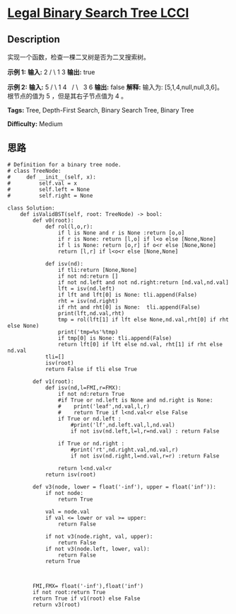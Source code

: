 # [Legal Binary Search Tree LCCI][title]

## Description

实现一个函数，检查一棵二叉树是否为二叉搜索树。

 **示例 1:**
             **输入:**          2         / \        1   3       **输出:** true      

 **示例 2:**
             **输入:**          5         / \        1   4           / \          3   6       **输出:** false       **解释:** 输入为: [5,1,4,null,null,3,6]。           根节点的值为 5 ，但是其右子节点值为 4 。


**Tags:** Tree, Depth-First Search, Binary Search Tree, Binary Tree

**Difficulty:** Medium

## 思路

``` python3
# Definition for a binary tree node.
# class TreeNode:
#     def __init__(self, x):
#         self.val = x
#         self.left = None
#         self.right = None

class Solution:
    def isValidBST(self, root: TreeNode) -> bool:
        def v0(root):
            def rol(l,o,r):
                if l is None and r is None :return [o,o]
                if r is None: return [l,o] if l<o else [None,None]
                if l is None: return [o,r] if o<r else [None,None]
                return [l,r] if l<o<r else [None,None]

            def isv(nd):
                if tli:return [None,None]
                if not nd:return []
                if not nd.left and not nd.right:return [nd.val,nd.val]
                lft = isv(nd.left)
                if lft and lft[0] is None: tli.append(False)  
                rht = isv(nd.right)
                if rht and rht[0] is None:  tli.append(False)
                print(lft,nd.val,rht)
                tmp = rol(lft[1] if lft else None,nd.val,rht[0] if rht else None)
                print('tmp=%s'%tmp)
                if tmp[0] is None: tli.append(False)
                return lft[0] if lft else nd.val, rht[1] if rht else nd.val
            tli=[]
            isv(root)
            return False if tli else True

        def v1(root):
            def isv(nd,l=FMI,r=FMX):
                if not nd:return True
                #if True or nd.left is None and nd.right is None:
                #    print('leaf',nd.val,l,r)
                #    return True if l<nd.val<r else False
                if True or nd.left :
                    #print('lf',nd.left.val,l,nd.val)
                    if not isv(nd.left,l=l,r=nd.val) : return False
                        
                if True or nd.right :
                    #print('rt',nd.right.val,nd.val,r)
                    if not isv(nd.right,l=nd.val,r=r) :return False
                        
                return l<nd.val<r
            return isv(root)

        def v3(node, lower = float('-inf'), upper = float('inf')):
            if not node:
                return True
            
            val = node.val
            if val <= lower or val >= upper:
                return False

            if not v3(node.right, val, upper):
                return False
            if not v3(node.left, lower, val):
                return False
            return True

        

        FMI,FMX= float('-inf'),float('inf')
        if not root:return True
        return True if v1(root) else False
        return v3(root)


```

[title]: https://leetcode-cn.com/problems/legal-binary-search-tree-lcci
